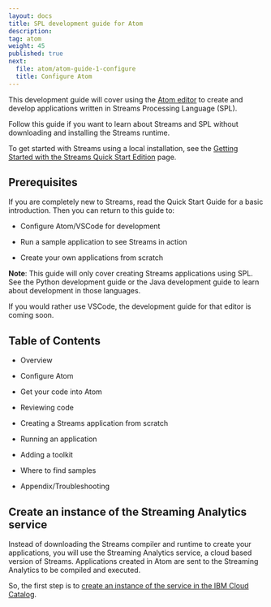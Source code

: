 ```yaml
---
layout: docs
title: SPL development guide for Atom
description:
tag: atom
weight: 45
published: true
next:
  file: atom/atom-guide-1-configure
  title: Configure Atom
---
```



This development guide will cover using the [Atom editor](https://atom.io) to create and
develop applications written in Streams Processing Language (SPL).

Follow this guide if you want to learn about Streams and SPL without downloading and
installing the Streams runtime.

To get started with Streams using a local installation, see the [Getting
Started with the Streams Quick Start Edition](/streamsx.documentation/docs/latest/qse-intro) page.

Prerequisites
-------------

If you are completely new to Streams, read the Quick Start Guide for a
basic introduction. Then you can return to this guide to:

-   Configure Atom/VSCode for development

-   Run a sample application to see Streams in action

-   Create your own applications from scratch

**Note**: This guide will only cover creating Streams applications using
SPL. See the Python development guide or the Java development guide to
learn about development in those languages.

If you would rather use VSCode, the development guide for that editor is
coming soon.

Table of Contents
-----------------

-   Overview

-   Configure Atom

-   Get your code into Atom

-   Reviewing code

-   Creating a Streams application from scratch

-   Running an application

-   Adding a toolkit

-   Where to find samples

-   Appendix/Troubleshooting

Create an instance of the Streaming Analytics service
---------------------

Instead of downloading the Streams compiler and runtime to create your
applications, you will use the Streaming Analytics service, a cloud
based version of Streams. Applications created in Atom are sent to the
Streaming Analytics to be compiled and executed.

So, the first step is to [create an instance of the service in the IBM Cloud Catalog](https://console.bluemix.net/catalog/services/streaming-analytics).
